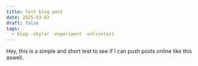 ```yaml
---
title: Test blog post
date: 2025-03-02
draft: false
tags:
  - blog -skylar -experiment -onlinetest
---
```

Hey, this is a simple and short test to see if I can push posts online like this aswell.